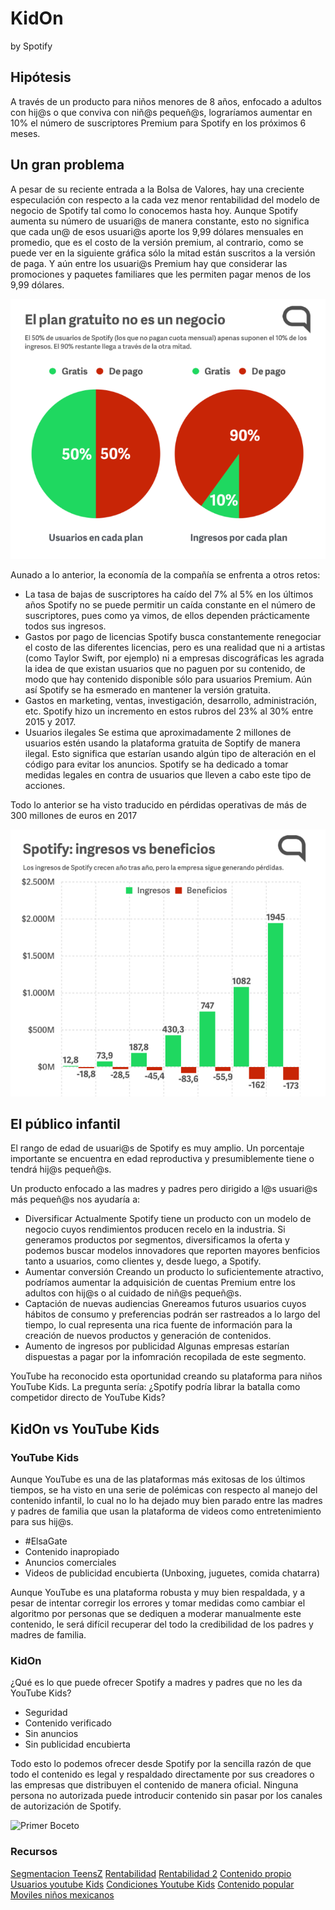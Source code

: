 # KidOn 
by Spotify


## Hipótesis

A través de un producto para niños menores de 8 años, enfocado a adultos con hij@s o que conviva con niñ@s pequeñ@s, lograríamos aumentar en 10% el número de suscriptores Premium para Spotify en los próximos 6 meses.

## Un gran problema

A pesar de su reciente entrada a la Bolsa de Valores, hay una creciente especulación con respecto a la cada vez menor rentabilidad del modelo de negocio de Spotify tal como lo conocemos hasta hoy. Aunque Spotify aumenta su número de usuari@s de manera constante, esto no significa que cada un@ de esos usuari@s aporte los 9,99 dólares mensuales en promedio, que es el costo de la versión premium, al contrario, como se puede ver en la siguiente gráfica sólo la mitad están suscritos a la versión de paga. Y aún entre los usuari@s Premium hay que considerar las promociones y paquetes familiares que les permiten pagar menos de los 9,99 dólares.

![Gráfica suscriptores](assets/images/spotify-users.png)

Aunado a lo anterior, la economía de la compañía se enfrenta a otros retos:

* La tasa de bajas de suscriptores ha caído del 7% al 5% en los últimos años
Spotify no se puede permitir un caída constante en el número de suscriptores, pues como ya vimos, de ellos dependen prácticamente todos sus ingresos.
* Gastos por pago de licencias
Spotify busca constantemente renegociar el costo de las diferentes licencias, pero es una realidad que ni a artistas (como Taylor Swift, por ejemplo) ni a empresas discográficas les agrada la idea de que existan usuarios que no paguen por su contenido, de modo que hay contenido disponible sólo para usuarios Premium. Aún así Spotify se ha esmerado en mantener la versión gratuita.
* Gastos en marketing, ventas, investigación, desarrollo, administración, etc.
Spotify hizo un incremento en estos rubros del 23% al 30% entre 2015 y 2017.
* Usuarios ilegales 
Se estima que aproximadamente 2 millones de usuarios estén usando la plataforma gratuita de Soptify de manera ilegal. Esto significa que estarían usando algún tipo de alteración en el código para evitar los anuncios. Spotify se ha dedicado a tomar medidas legales en contra de usuarios que lleven a cabo este tipo de acciones. 

Todo lo anterior se ha visto traducido en pérdidas operativas de más de 300 millones de euros en 2017

![Gráfica rentabilidad](assets/images/spotify01.png)


## El público infantil

El rango de edad de usuari@s de Spotify es muy amplio. Un porcentaje importante se encuentra en edad reproductiva y presumiblemente tiene o tendrá hij@s pequeñ@s.

Un producto enfocado a las madres y padres pero dirigido a l@s usuari@s más pequeñ@s nos ayudaría a:

* Diversificar
Actualmente Spotify tiene un producto con un modelo de negocio cuyos rendimientos producen recelo en la industria. Si generamos productos por segmentos, diversificamos la oferta y podemos buscar modelos innovadores que reporten mayores benficios tanto a usuarios, como clientes y, desde luego, a Spotify.
* Aumentar conversión
Creando un producto lo suficientemente atractivo, podríamos aumentar la adquisición de cuentas Premium entre los adultos con hij@s o al cuidado de niñ@s pequeñ@s.
* Captación de nuevas audiencias
Gnereamos futuros usuarios cuyos hábitos de consumo y preferencias podrán ser rastreados a lo largo del tiempo, lo cual representa una rica fuente de información para la creación de nuevos productos y generación de contenidos.  
* Aumento de ingresos por publicidad
Algunas empresas estarían dispuestas a pagar por la infomración recopilada de este segmento.


YouTube ha reconocido esta oportunidad creando su plataforma para niños YouTube Kids. La pregunta sería: ¿Spotify podría librar la batalla como competidor directo de YouTube Kids?

## KidOn vs YouTube Kids

### YouTube Kids

Aunque YouTube es una de las plataformas más exitosas de los últimos tiempos, se ha visto en una serie de polémicas con respecto al manejo del contenido infantil, lo cual no lo ha dejado muy bien parado entre las madres y padres de familia que usan la plataforma de videos como entretenimiento para sus hij@s.

* #ElsaGate
* Contenido inapropiado
* Anuncios comerciales
* Videos de publicidad encubierta
(Unboxing, juguetes, comida chatarra)

Aunque YouTube es una plataforma robusta y muy bien respaldada, y a pesar de intentar corregir los errores y tomar medidas como cambiar el algoritmo por personas que se dediquen a moderar manualmente este contenido, le será difícil recuperar del todo la credibilidad de los padres y madres de familia.


### KidOn

¿Qué es lo que puede ofrecer Spotify a madres y padres que no les da YouTube Kids?

* Seguridad
* Contenido verificado
* Sin anuncios 
* Sin publicidad encubierta

Todo esto lo podemos ofrecer desde Spotify por la sencilla razón de que todo el contenido es legal y respaldado directamente por sus creadores o las empresas que distribuyen el contenido de manera oficial. Ninguna persona no autorizada puede introducir contenido sin pasar por los canales de autorización de Spotify.


![Primer Boceto](primer-boceto.png)


### Recursos

[Segmentacion TeensZ](https://www.forbes.com.mx/spotify-abre-espacio-en-su-plataforma-para-la-generacion-z/)
[Rentabilidad](https://hipertextual.com/2017/03/las-cifras-de-spotify)
[Rentabilidad 2](http://www.expansion.com/opinion/2018/03/04/5a9c244f46163f644e8b4657.html)
[Contenido propio](https://hipertextual.com/2017/09/spotify-deriva-creacion-contenido-propio)
[Usuarios youtube Kids](https://www.eleconomista.com.mx/tecnologia/YouTube-Kids-celebra-11-millones-de-pequenos-usuarios-semanales-20171102-0092.html)
[Condiciones Youtube Kids](https://www.internautas.org/html/9761.html)
[Contenido popular](https://www.lanacion.com.ar/2098824-quienes-estan-detras-de-los-canales-de-youtube-kids-mas-populares)
[Moviles niños mexicanos](http://www.economiahoy.mx/telecomunicacion-tecnologia-mx/noticias/6841551/07/15/Aumenta-uso-de-dispositivos-moviles-en-ninos-mexicanos-de-dos-anos.html)




